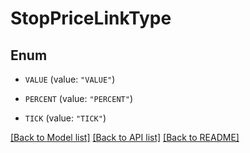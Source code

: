 # StopPriceLinkType

## Enum


* `VALUE` (value: `"VALUE"`)

* `PERCENT` (value: `"PERCENT"`)

* `TICK` (value: `"TICK"`)


[[Back to Model list]](../README.md#documentation-for-models) [[Back to API list]](../README.md#documentation-for-api-endpoints) [[Back to README]](../README.md)


